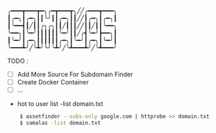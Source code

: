 
╭━━━┳━━━┳━╮╭━┳━━━┳╮╱╱╭━━━┳━━━╮
┃╭━╮┃╭━╮┃┃╰╯┃┃╭━╮┃┃╱╱┃╭━╮┃╭━╮┃
┃╰━━┫┃╱┃┃╭╮╭╮┃┃╱┃┃┃╱╱┃┃╱┃┃╰━━╮
╰━━╮┃╰━╯┃┃┃┃┃┃╰━╯┃┃╱╭┫╰━╯┣━━╮┃
┃╰━╯┃╭━╮┃┃┃┃┃┃╭━╮┃╰━╯┃╭━╮┃╰━╯┃
╰━━━┻╯╱╰┻╯╰╯╰┻╯╱╰┻━━━┻╯╱╰┻━━━╯

TODO :
- [  ] Add More Source For Subdomain Finder
- [  ] Create Docker Container
- [  ] ...

* hot to user list -list domain.txt
```sh
    $ assetfinder --subs-only google.com | httprobe >> domain.txt
    $ samalas -list domain.txt
```